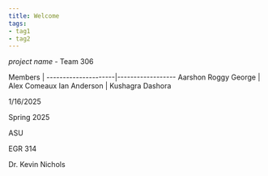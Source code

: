 ```yaml
---
title: Welcome
tags:
- tag1
- tag2
---
```


*project name* - Team 306

Members              |
---------------------|------------------
Aarshon Roggy George | Alex Comeaux
Ian Anderson         | Kushagra Dashora

1/16/2025

Spring 2025

ASU

EGR 314

Dr. Kevin Nichols
